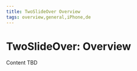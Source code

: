 ```yaml
---
title: TwoSlideOver Overview
tags: overview,general,iPhone,de
---
```


# TwoSlideOver: Overview

Content TBD
